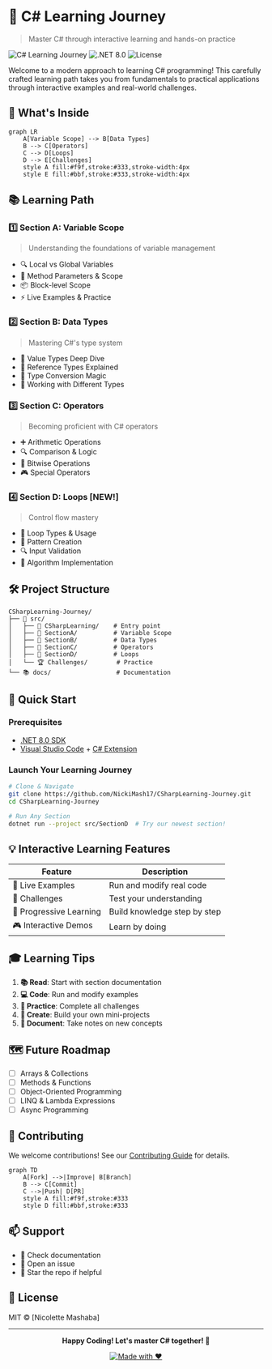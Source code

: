 # 🚀 C# Learning Journey

> Master C# through interactive learning and hands-on practice

![C# Learning Journey](https://img.shields.io/badge/C%23-Learning-brightgreen)
![.NET 8.0](https://img.shields.io/badge/.NET-8.0-512BD4)
![License](https://img.shields.io/badge/license-MIT-blue)

Welcome to a modern approach to learning C# programming! This carefully crafted learning path takes you from fundamentals to practical applications through interactive examples and real-world challenges.

## 🎯 What's Inside

```mermaid
graph LR
    A[Variable Scope] --> B[Data Types]
    B --> C[Operators]
    C --> D[Loops]
    D --> E[Challenges]
    style A fill:#f9f,stroke:#333,stroke-width:4px
    style E fill:#bbf,stroke:#333,stroke-width:4px
```

## 📚 Learning Path

### 1️⃣ Section A: Variable Scope
> Understanding the foundations of variable management
- 🔍 Local vs Global Variables
- 🎯 Method Parameters & Scope
- 📦 Block-level Scope
- ⚡ Live Examples & Practice

### 2️⃣ Section B: Data Types
> Mastering C#'s type system
- 💾 Value Types Deep Dive
- 🔄 Reference Types Explained
- 🔀 Type Conversion Magic
- 🎨 Working with Different Types

### 3️⃣ Section C: Operators
> Becoming proficient with C# operators
- ➕ Arithmetic Operations
- 🔍 Comparison & Logic
- 🔧 Bitwise Operations
- 🎮 Special Operators

### 4️⃣ Section D: Loops [NEW!]
> Control flow mastery
- 🔄 Loop Types & Usage
- 🎯 Pattern Creation
- 🔍 Input Validation
- 🧮 Algorithm Implementation

## 🛠️ Project Structure

```
CSharpLearning-Journey/
├── 📂 src/
│   ├── 🎯 CSharpLearning/    # Entry point
│   ├── 📘 SectionA/          # Variable Scope
│   ├── 📗 SectionB/          # Data Types
│   ├── 📙 SectionC/          # Operators
│   ├── 📕 SectionD/          # Loops
│   └── 🏆 Challenges/        # Practice
└── 📚 docs/                  # Documentation
```

## 🚀 Quick Start

### Prerequisites
- [.NET 8.0 SDK](https://dotnet.microsoft.com/download/dotnet/8.0)
- [Visual Studio Code](https://code.visualstudio.com/) + [C# Extension](https://marketplace.visualstudio.com/items?itemName=ms-dotnettools.csharp)

### Launch Your Learning Journey

```bash
# Clone & Navigate
git clone https://github.com/NickiMash17/CSharpLearning-Journey.git
cd CSharpLearning-Journey

# Run Any Section
dotnet run --project src/SectionD  # Try our newest section!
```

## 💡 Interactive Learning Features

| Feature | Description |
|---------|------------|
| 🎯 Live Examples | Run and modify real code |
| 📝 Challenges | Test your understanding |
| 🔄 Progressive Learning | Build knowledge step by step |
| 🎮 Interactive Demos | Learn by doing |

## 🎓 Learning Tips

1. **📚 Read**: Start with section documentation
2. **💻 Code**: Run and modify examples
3. **🔄 Practice**: Complete all challenges
4. **🎯 Create**: Build your own mini-projects
5. **📝 Document**: Take notes on new concepts

## 🗺️ Future Roadmap

- [ ] Arrays & Collections
- [ ] Methods & Functions
- [ ] Object-Oriented Programming
- [ ] LINQ & Lambda Expressions
- [ ] Async Programming

## 🤝 Contributing

We welcome contributions! See our [Contributing Guide](CONTRIBUTING.md) for details.

```mermaid
graph TD
    A[Fork] -->|Improve| B[Branch]
    B --> C[Commit]
    C -->|Push| D[PR]
    style A fill:#f9f,stroke:#333
    style D fill:#bbf,stroke:#333
```

## 📫 Support

- 📖 Check documentation
- 💬 Open an issue
- 🌟 Star the repo if helpful

## 📄 License

MIT © [Nicolette Mashaba]

---

<div align="center">

**Happy Coding! Let's master C# together! 🚀**

[![Made with ❤️](https://img.shields.io/badge/Made%20with-%E2%9D%A4%EF%B8%8F-red.svg)](https://github.com/NickiMash17)

</div>